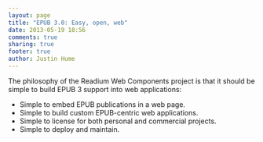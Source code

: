 ```yaml
---
layout: page
title: "EPUB 3.0: Easy, open, web"
date: 2013-05-19 18:56
comments: true
sharing: true
footer: true
author: Justin Hume
---
```


The philosophy of the Readium Web Components project is that it should be simple to build EPUB 3 support into web applications:

* Simple to embed EPUB publications in a web page.
* Simple to build custom EPUB-centric web applications.
* Simple to license for both personal and commercial projects. 
* Simple to deploy and maintain.